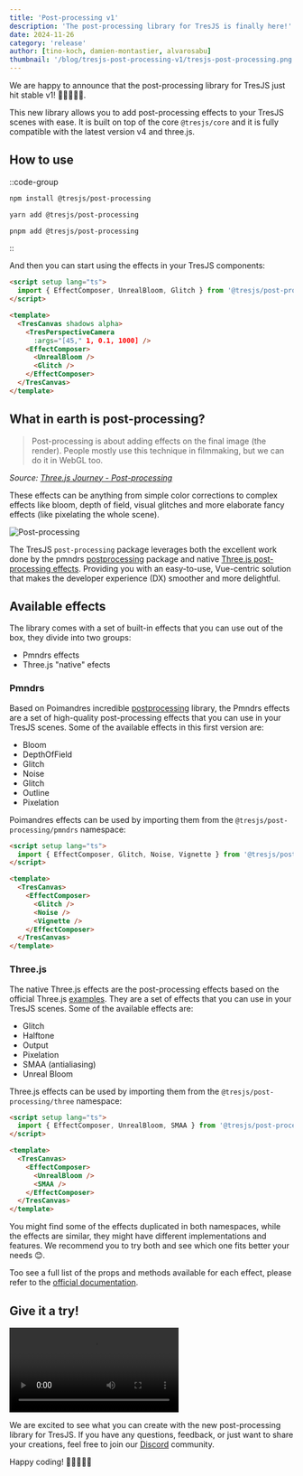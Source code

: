 ```yaml
---
title: 'Post-processing v1'
description: 'The post-processing library for TresJS is finally here!'
date: 2024-11-26
category: 'release'
author: [tino-koch, damien-montastier, alvarosabu]
thumbnail: '/blog/tresjs-post-processing-v1/tresjs-post-processing.png'
---
```


We are happy to announce that the post-processing library for TresJS just hit stable v1! 🥳🥳🥳🥳🥳. 

This new library allows you to add post-processing effects to your TresJS scenes with ease. It is built on top of the core `@tresjs/core` and it is fully compatible with the latest version v4 and three.js.

## How to use

::code-group
```bash [npm]
npm install @tresjs/post-processing
```

```bash [yarn]
yarn add @tresjs/post-processing
```

```bash [pnpm]
pnpm add @tresjs/post-processing
```
::

And then you can start using the effects in your TresJS components:

```html
<script setup lang="ts">
  import { EffectComposer, UnrealBloom, Glitch } from '@tresjs/post-processing/three'
</script>

<template>
  <TresCanvas shadows alpha>
    <TresPerspectiveCamera 
      :args="[45," 1, 0.1, 1000] />
    <EffectComposer>
      <UnrealBloom />
      <Glitch />
    </EffectComposer>
  </TresCanvas>
</template>
```


## What in earth is post-processing?

> Post-processing is about adding effects on the final image (the render). People mostly use this technique in filmmaking, but we can do it in WebGL too.

*Source: [Three.js Journey - Post-processing](https://threejs-journey.com/lessons/post-processing#introduction)*

These effects can be anything from simple color corrections to complex effects like bloom, depth of field, visual glitches and more elaborate fancy effects (like pixelating the whole scene).

![Post-processing](/blog/tresjs-post-processing-v1/tresjs-post-processing-banner.png)

The TresJS `post-processing` package leverages both the excellent work done by the pmndrs [postprocessing](https://github.com/pmndrs/postprocessing) package and native [Three.js post-processing effects](https://threejs.org/examples/?q=postprocessing#webgl_postprocessing). Providing you with an easy-to-use, Vue-centric solution that makes the developer experience (DX) smoother and more delightful.

## Available effects

The library comes with a set of built-in effects that you can use out of the box, they divide into two groups:

- Pmndrs effects
- Three.js "native" efects

### Pmndrs

Based on Poimandres incredible [postprocessing](https://github.com/pmndrs/postprocessing) library, the Pmndrs effects are a set of high-quality post-processing effects that you can use in your TresJS scenes. Some of the available effects in this first version are:

- Bloom
- DepthOfField
- Glitch
- Noise
- Glitch
- Outline
- Pixelation

Poimandres effects can be used by importing them from the `@tresjs/post-processing/pmndrs` namespace:

```html
<script setup lang="ts">
  import { EffectComposer, Glitch, Noise, Vignette } from '@tresjs/post-processing/pmndrs'
</script>

<template>
  <TresCanvas>
    <EffectComposer>
      <Glitch />
      <Noise />
      <Vignette />
    </EffectComposer>
  </TresCanvas>
</template>
```

### Three.js

The native Three.js effects are the post-processing effects based on the official Three.js [examples](https://threejs.org/examples/?q=postprocessing#webgl_postprocessing_glitch). They are a set of effects that you can use in your TresJS scenes. Some of the available effects are:

- Glitch
- Halftone
- Output
- Pixelation
- SMAA (antialiasing)
- Unreal Bloom

Three.js effects can be used by importing them from the `@tresjs/post-processing/three` namespace:

```html
<script setup lang="ts">
  import { EffectComposer, UnrealBloom, SMAA } from '@tresjs/post-processing/three'
</script>

<template>
  <TresCanvas>
    <EffectComposer>
      <UnrealBloom />
      <SMAA />
    </EffectComposer>
  </TresCanvas>
</template>
```

You might find some of the effects duplicated in both namespaces, while the effects are similar, they might have different implementations and features. We recommend you to try both and see which one fits better your needs 😊.

Too see a full list of the props and methods available for each effect, please refer to the [official documentation](https://post-processing.tresjs.org/guide/).

## Give it a try!

<video class="w-full" controls>
  <source src="/blog/tresjs-post-processing-v1/tresjs-post-processing-promo.mp4" type="video/mp4"/>
</video>

We are excited to see what you can create with the new post-processing library for TresJS. If you have any questions, feedback, or just want to share your creations, feel free to join our [Discord](https://discord.gg/tresjs) community.

Happy coding! 🚀🚀🚀🚀🚀

